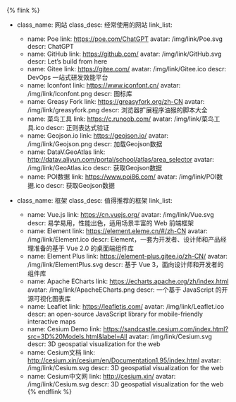 {% flink %}
- class_name: 网站
  class_desc: 经常使用的网站
  link_list:
    - name: Poe
      link: https://poe.com/ChatGPT
      avatar: /img/link/Poe.svg
      descr: ChatGPT
    - name: GitHub
      link: https://github.com/
      avatar: /img/link/GitHub.svg
      descr: Let’s build from here
    - name: Gitee
      link: https://gitee.com/
      avatar: /img/link/Gitee.ico
      descr: DevOps 一站式研发效能平台
    - name: Iconfont
      link: https://www.iconfont.cn/
      avatar: /img/link/Iconfont.png
      descr: 图标库
    - name: Greasy Fork
      link: https://greasyfork.org/zh-CN
      avatar: /img/link/greasyfork.png
      descr: 浏览器扩展程序油猴的脚本大全
    - name: 菜鸟工具
      link: https://c.runoob.com/
      avatar: /img/link/菜鸟工具.ico
      descr: 正则表达式验证
    - name: Geojson.io
      link: https://geojson.io/
      avatar: /img/link/Geojson.png
      descr: 加载Geojson数据
    - name: DataV.GeoAtlas
      link: http://datav.aliyun.com/portal/school/atlas/area_selector
      avatar: /img/link/GeoAtlas.ico
      descr: 获取Geojson数据
    - name: POI数据
      link: https://www.poi86.com/
      avatar: /img/link/POI数据.ico
      descr: 获取Geojson数据

- class_name: 框架
  class_desc: 值得推荐的框架
  link_list:
    - name: Vue.js
      link: https://cn.vuejs.org/
      avatar: /img/link/Vue.svg
      descr: 易学易用，性能出色，适用场景丰富的 Web 前端框架
    - name: Element
      link: https://element.eleme.cn/#/zh-CN
      avatar: /img/link/Element.ico
      descr: Element，一套为开发者、设计师和产品经理准备的基于 Vue 2.0 的桌面端组件库
    - name: Element Plus
      link: https://element-plus.gitee.io/zh-CN/
      avatar: /img/link/ElementPlus.svg
      descr: 基于 Vue 3，面向设计师和开发者的组件库
    - name: Apache ECharts
      link: https://echarts.apache.org/zh/index.html
      avatar: /img/link/ApacheECharts.png
      descr: 一个基于 JavaScript 的开源可视化图表库
    - name: Leaflet
      link: https://leafletjs.com/
      avatar: /img/link/Leaflet.ico
      descr: an open-source JavaScript library for mobile-friendly interactive maps
    - name: Cesium Demo
      link: https://sandcastle.cesium.com/index.html?src=3D%20Models.html&label=All
      avatar: /img/link/Cesium.svg
      descr: 3D geospatial visualization for the web
    - name: Cesium文档
      link: http://cesium.xin/cesium/en/Documentation1.95/index.html
      avatar: /img/link/Cesium.svg
      descr: 3D geospatial visualization for the web
    - name: Cesium中文网
      link: http://cesium.xin/
      avatar: /img/link/Cesium.svg
      descr: 3D geospatial visualization for the web
{% endflink %}